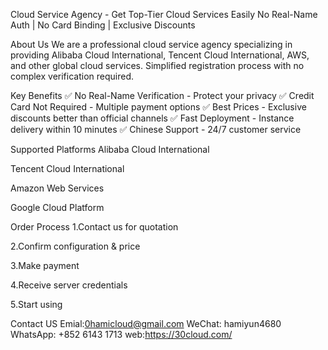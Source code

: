 Cloud Service Agency - Get Top-Tier Cloud Services Easily
No Real-Name Auth | No Card Binding | Exclusive Discounts

About Us
We are a professional cloud service agency specializing in providing Alibaba Cloud International, Tencent Cloud International, AWS, and other global cloud services. Simplified registration process with no complex verification required.

Key Benefits
✅ No Real-Name Verification - Protect your privacy
✅ Credit Card Not Required - Multiple payment options
✅ Best Prices - Exclusive discounts better than official channels
✅ Fast Deployment - Instance delivery within 10 minutes
✅ Chinese Support - 24/7 customer service

Supported Platforms
Alibaba Cloud International

Tencent Cloud International

Amazon Web Services

Google Cloud Platform

Order Process
1.Contact us for quotation

2.Confirm configuration & price

3.Make payment

4.Receive server credentials

5.Start using

Contact US
Emial:0hamicloud@gmail.com
WeChat: hamiyun4680
WhatsApp: +852 6143 1713
web:https://30cloud.com/
